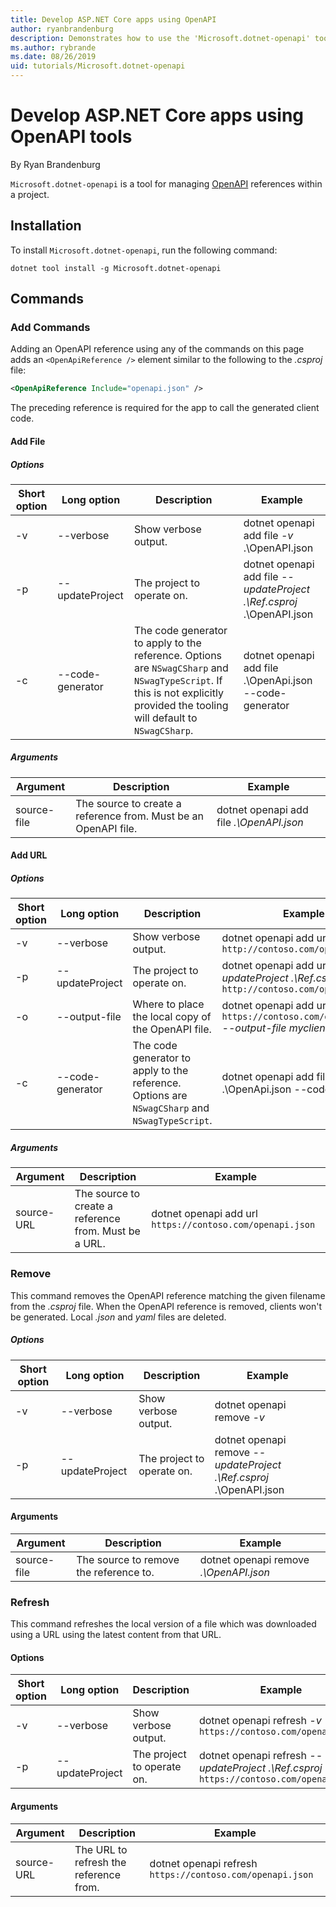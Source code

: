```yaml
---
title: Develop ASP.NET Core apps using OpenAPI
author: ryanbrandenburg
description: Demonstrates how to use the 'Microsoft.dotnet-openapi' tool to add references to OpenAPI files.
ms.author: rybrande
ms.date: 08/26/2019
uid: tutorials/Microsoft.dotnet-openapi
---
```

# Develop ASP.NET Core apps using OpenAPI tools

By Ryan Brandenburg

`Microsoft.dotnet-openapi` is a tool for managing [OpenAPI](https://github.com/OAI/OpenAPI-Specification) references within a project.

## Installation

To install `Microsoft.dotnet-openapi`, run the following command:

``` console
dotnet tool install -g Microsoft.dotnet-openapi
```

## Commands

### Add Commands

Adding an OpenAPI reference using any of the commands on this page adds an `<OpenApiReference />`  element similar to the following to the *.csproj* file:

```xml
<OpenApiReference Include="openapi.json" />
```

The preceding reference is required for the app to call the generated client code.

<!-- TODO: Restore after https://github.com/aspnet/AspNetCore/issues/12738
 #### Add Project
##### Options
| Short option | Long option | Description | Example |
|-------|------|-------|---------|
| -v|--verbose | Show verbose output. |dotnet openapi add project *-v* ../Ref/ProjRef.csproj |
| -p|--project | The project to operate on. |dotnet openapi add project *--project .\Ref.csproj* ../Ref/ProjRef.csproj |
##### Arguments
|  Argument  | Description | Example |
|-------------|-------------|---------|
| source-file | The source to create a reference from. Must be a project file. |dotnet openapi add project *../Ref/ProjRef.csproj* | -->

#### Add File

##### Options

| Short option| Long option| Description | Example |
|-------|------|-------|---------|
| -v|--verbose | Show verbose output. |dotnet openapi add file *-v* .\OpenAPI.json |
| -p|--updateProject | The project to operate on. |dotnet openapi add file *--updateProject .\Ref.csproj* .\OpenAPI.json |
| -c|--code-generator| The code generator to apply to the reference. Options are `NSwagCSharp` and `NSwagTypeScript`. If this is not explicitly provided the tooling will default to `NSwagCSharp`.|dotnet openapi add file .\OpenApi.json --code-generator

##### Arguments

|  Argument  | Description | Example |
|-------------|-------------|---------|
| source-file | The source to create a reference from. Must be an OpenAPI file. |dotnet openapi add file *.\OpenAPI.json* |

#### Add URL

##### Options

| Short option| Long option| Description | Example |
|-------|------|-------------|---------|
| -v|--verbose | Show verbose output. |dotnet openapi add url *-v* `http://contoso.com/openapi.json` |
| -p|--updateProject | The project to operate on. |dotnet openapi add url *--updateProject .\Ref.csproj* `http://contoso.com/openapi.json` |
| -o|--output-file | Where to place the local copy of the OpenAPI file. |dotnet openapi add url `https://contoso.com/openapi.json` *--output-file myclient.json* |
| -c|--code-generator| The code generator to apply to the reference. Options are `NSwagCSharp` and `NSwagTypeScript`. |dotnet openapi add file .\OpenApi.json --code-generator

##### Arguments

|  Argument  | Description | Example |
|-------------|-------------|---------|
| source-URL | The source to create a reference from. Must be a URL. |dotnet openapi add url `https://contoso.com/openapi.json` |

### Remove

This command removes the OpenAPI reference matching the given filename from the *.csproj* file. When the OpenAPI reference is removed, clients won't be generated. Local *.json* and *yaml* files are deleted.

##### Options

| Short option| Long option| Description| Example |
|-------|------|------------|---------|
| -v|--verbose | Show verbose output. |dotnet openapi remove *-v*|
| -p|--updateProject | The project to operate on. |dotnet openapi remove *--updateProject .\Ref.csproj* .\OpenAPI.json |

#### Arguments

|  Argument  | Description| Example |
| ------------|------------|---------|
| source-file | The source to remove the reference to. |dotnet openapi remove *.\OpenAPI.json* |

### Refresh

This command refreshes the local version of a file which was downloaded using a URL using the latest content from that URL.

#### Options

| Short option| Long option| Description | Example |
|-------|------|-------------|---------|
| -v|--verbose | Show verbose output. | dotnet openapi refresh *-v* `https://contoso.com/openapi.json` |
| -p|--updateProject | The project to operate on. | dotnet openapi refresh *--updateProject .\Ref.csproj* `https://contoso.com/openapi.json` |

#### Arguments

|  Argument  | Description | Example |
| ------------|-------------|---------|
| source-URL | The URL to refresh the reference from. | dotnet openapi refresh `https://contoso.com/openapi.json` |

